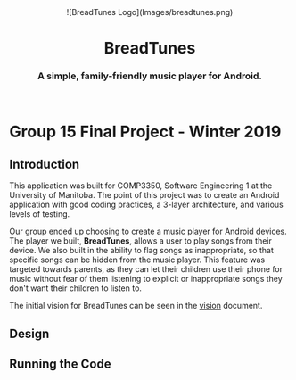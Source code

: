 <div align="center">
    ![BreadTunes Logo](Images/breadtunes.png)
</div>
<div align="center">
    <h1>BreadTunes</h1>
    <h3>A simple, family-friendly music player for Android.</h3>
</div>
<br/>


# Group 15 Final Project - Winter 2019

## Introduction

This application was built for COMP3350, Software Engineering 1 at the University of Manitoba. The point of this project was to create an Android application with good coding practices, a 3-layer architecture, and various levels of testing.

Our group ended up choosing to create a music player for Android devices. The player we built, **BreadTunes**, allows a user to play songs from their device. We also built in the ability to flag songs as inappropriate, so that specific songs can be hidden from the music player. This feature was targeted towards parents, as they can let their children use their phone for music without fear of them listening to explicit or inappropriate songs they don't want their children to listen to.

The initial vision for BreadTunes can be seen in the [vision](Documents/VISION.md) document.

## Design


## Running the Code
